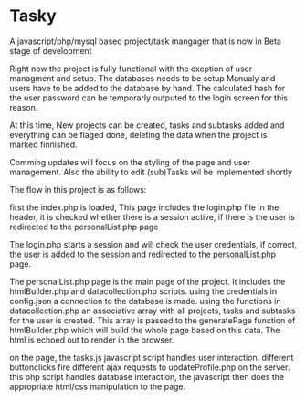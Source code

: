 # Tasky
A javascript/php/mysql based project/task mangager that is now in Beta stage of development

Right now the project is fully functional with the exeption of user managment and setup.
The databases needs to be setup Manualy and users have to be added to the database by hand.
The calculated hash for the user password can be temporarly outputed to the login screen for this reason.

At this time, New projects can be created, tasks and subtasks added and everything can be flaged done, deleting the data when the project is marked finnished.

Comming updates will focus on the styling of the page and user management. Also the ability to edit (sub)Tasks wil be implemented shortly

The flow in this project is as follows:

first the index.php is loaded,
This page includes the login.php file
In the header, it is checked whether there is a session active, if there is the user is redirected to the personalList.php page

The login.php starts a session and will check the user credentials, if correct, the user is added to the session
and redirected to the personalList.php page.

The personalList.php page is the main page of the project. It includes the htmlBuilder.php and datacollection.php scripts.
using the credentials in config.json a connection to the database is made.
using the functions in datacollection.php an associative array with all projects, tasks and subtasks for the user is created.
This array is passed to the generatePage function of htmlBuilder.php which will build the whole page based on this data.
The html is echoed out to render in the browser.

on the page, the tasks.js javascript script handles user interaction. different buttonclicks fire different ajax requests to updateProfile.php on the server.
this php script handles database interaction, the javascript then does the appropriate html/css manipulation to the page.